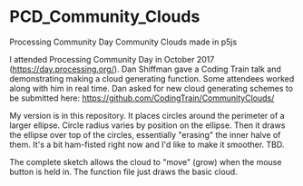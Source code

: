 # PCD_Community_Clouds
Processing Community Day 
Community Clouds made in p5js

I attended Processing Community Day in October 2017 (https://day.processing.org/). 
Dan Shiffman gave a Coding Train talk and demonstrating making a cloud generating function. Some attendees worked along with him in real time. Dan asked for new cloud generating schemes to be submitted here: 
https://github.com/CodingTrain/CommunityClouds/

My version is in this repository. It places circles around the perimeter of a larger ellipse. Circle radius varies by position on the ellipse. Then it draws the ellipse over top of the circles, essentially "erasing" the inner halve of them. It's a bit ham-fisted right now and I'd like to make it smoother. TBD. 

The complete sketch allows the cloud to "move" (grow) when the mouse button is held in. The function file just draws the basic cloud. 

